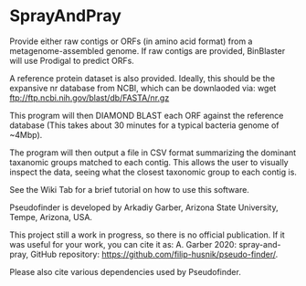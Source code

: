 # SprayAndPray

Provide either raw contigs or ORFs (in amino acid format) from a metagenome-assembled genome.
If raw contigs are provided, BinBlaster will use Prodigal to predict ORFs.

A reference protein dataset is also provided. Ideally, this should be the expansive nr database from NCBI, 
which can be downlaoded via: wget ftp://ftp.ncbi.nih.gov/blast/db/FASTA/nr.gz

This program will then DIAMOND BLAST each ORF against the reference database
(This takes about 30 minutes for a typical bacteria genome of ~4Mbp).

The program will then output a file in CSV format summarizing the dominant taxanomic groups matched to each contig.
This allows the user to visually inspect the data, seeing what the closest taxonomic group to each contig is.

See the Wiki Tab for a brief tutorial on how to use this software.

Pseudofinder is developed by Arkadiy Garber, Arizona State University, Tempe, Arizona, USA.

This project still a work in progress, so there is no official publication. If it was useful for your work, you can cite it as: A. Garber 2020: spray-and-pray, GitHub repository: https://github.com/filip-husnik/pseudo-finder/.

Please also cite various dependencies used by Pseudofinder.

